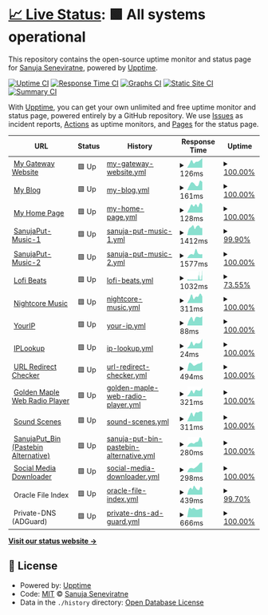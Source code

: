 # [📈 Live Status](https://status.sanuja.biz): <!--live status--> **🟩 All systems operational**

This repository contains the open-source uptime monitor and status page for [Sanuja Seneviratne](https://sanuja.biz/), powered by [Upptime](https://github.com/upptime/upptime).

[![Uptime CI](https://github.com/SanujaNS/SanujaPut-Status/workflows/Uptime%20CI/badge.svg)](https://github.com/SanujaNS/SanujaPut-Status/actions?query=workflow%3A%22Uptime+CI%22)
[![Response Time CI](https://github.com/SanujaNS/SanujaPut-Status/workflows/Response%20Time%20CI/badge.svg)](https://github.com/SanujaNS/SanujaPut-Status/actions?query=workflow%3A%22Response+Time+CI%22)
[![Graphs CI](https://github.com/SanujaNS/SanujaPut-Status/workflows/Graphs%20CI/badge.svg)](https://github.com/SanujaNS/SanujaPut-Status/actions?query=workflow%3A%22Graphs+CI%22)
[![Static Site CI](https://github.com/SanujaNS/SanujaPut-Status/workflows/Static%20Site%20CI/badge.svg)](https://github.com/SanujaNS/SanujaPut-Status/actions?query=workflow%3A%22Static+Site+CI%22)
[![Summary CI](https://github.com/SanujaNS/SanujaPut-Status/workflows/Summary%20CI/badge.svg)](https://github.com/SanujaNS/SanujaPut-Status/actions?query=workflow%3A%22Summary+CI%22)

With [Upptime](https://upptime.js.org), you can get your own unlimited and free uptime monitor and status page, powered entirely by a GitHub repository. We use [Issues](https://github.com/SanujaNS/SanujaPut-Status/issues) as incident reports, [Actions](https://github.com/SanujaNS/SanujaPut-Status/actions) as uptime monitors, and [Pages](https://status.sanuja.biz) for the status page.

<!--start: status pages-->
<!-- This summary is generated by Upptime (https://github.com/upptime/upptime) -->
<!-- Do not edit this manually, your changes will be overwritten -->
<!-- prettier-ignore -->
| URL | Status | History | Response Time | Uptime |
| --- | ------ | ------- | ------------- | ------ |
| <img alt="" src="https://icons.duckduckgo.com/ip3/sanuja.biz.ico" height="13"> [My Gateway Website](https://sanuja.biz/) | 🟩 Up | [my-gateway-website.yml](https://github.com/SanujaNS/SanujaPut-Status/commits/HEAD/history/my-gateway-website.yml) | <details><summary><img alt="Response time graph" src="./graphs/my-gateway-website/response-time-week.png" height="20"> 126ms</summary><br><a href="https://status.sanuja.biz/history/my-gateway-website"><img alt="Response time 106" src="https://img.shields.io/endpoint?url=https%3A%2F%2Fraw.githubusercontent.com%2FSanujaNS%2FSanujaPut-Status%2FHEAD%2Fapi%2Fmy-gateway-website%2Fresponse-time.json"></a><br><a href="https://status.sanuja.biz/history/my-gateway-website"><img alt="24-hour response time 187" src="https://img.shields.io/endpoint?url=https%3A%2F%2Fraw.githubusercontent.com%2FSanujaNS%2FSanujaPut-Status%2FHEAD%2Fapi%2Fmy-gateway-website%2Fresponse-time-day.json"></a><br><a href="https://status.sanuja.biz/history/my-gateway-website"><img alt="7-day response time 126" src="https://img.shields.io/endpoint?url=https%3A%2F%2Fraw.githubusercontent.com%2FSanujaNS%2FSanujaPut-Status%2FHEAD%2Fapi%2Fmy-gateway-website%2Fresponse-time-week.json"></a><br><a href="https://status.sanuja.biz/history/my-gateway-website"><img alt="30-day response time 119" src="https://img.shields.io/endpoint?url=https%3A%2F%2Fraw.githubusercontent.com%2FSanujaNS%2FSanujaPut-Status%2FHEAD%2Fapi%2Fmy-gateway-website%2Fresponse-time-month.json"></a><br><a href="https://status.sanuja.biz/history/my-gateway-website"><img alt="1-year response time 111" src="https://img.shields.io/endpoint?url=https%3A%2F%2Fraw.githubusercontent.com%2FSanujaNS%2FSanujaPut-Status%2FHEAD%2Fapi%2Fmy-gateway-website%2Fresponse-time-year.json"></a></details> | <details><summary><a href="https://status.sanuja.biz/history/my-gateway-website">100.00%</a></summary><a href="https://status.sanuja.biz/history/my-gateway-website"><img alt="All-time uptime 99.69%" src="https://img.shields.io/endpoint?url=https%3A%2F%2Fraw.githubusercontent.com%2FSanujaNS%2FSanujaPut-Status%2FHEAD%2Fapi%2Fmy-gateway-website%2Fuptime.json"></a><br><a href="https://status.sanuja.biz/history/my-gateway-website"><img alt="24-hour uptime 100.00%" src="https://img.shields.io/endpoint?url=https%3A%2F%2Fraw.githubusercontent.com%2FSanujaNS%2FSanujaPut-Status%2FHEAD%2Fapi%2Fmy-gateway-website%2Fuptime-day.json"></a><br><a href="https://status.sanuja.biz/history/my-gateway-website"><img alt="7-day uptime 100.00%" src="https://img.shields.io/endpoint?url=https%3A%2F%2Fraw.githubusercontent.com%2FSanujaNS%2FSanujaPut-Status%2FHEAD%2Fapi%2Fmy-gateway-website%2Fuptime-week.json"></a><br><a href="https://status.sanuja.biz/history/my-gateway-website"><img alt="30-day uptime 100.00%" src="https://img.shields.io/endpoint?url=https%3A%2F%2Fraw.githubusercontent.com%2FSanujaNS%2FSanujaPut-Status%2FHEAD%2Fapi%2Fmy-gateway-website%2Fuptime-month.json"></a><br><a href="https://status.sanuja.biz/history/my-gateway-website"><img alt="1-year uptime 99.66%" src="https://img.shields.io/endpoint?url=https%3A%2F%2Fraw.githubusercontent.com%2FSanujaNS%2FSanujaPut-Status%2FHEAD%2Fapi%2Fmy-gateway-website%2Fuptime-year.json"></a></details>
| <img alt="" src="https://icons.duckduckgo.com/ip3/sanujas.com.ico" height="13"> [My Blog](https://sanujas.com/) | 🟩 Up | [my-blog.yml](https://github.com/SanujaNS/SanujaPut-Status/commits/HEAD/history/my-blog.yml) | <details><summary><img alt="Response time graph" src="./graphs/my-blog/response-time-week.png" height="20"> 161ms</summary><br><a href="https://status.sanuja.biz/history/my-blog"><img alt="Response time 133" src="https://img.shields.io/endpoint?url=https%3A%2F%2Fraw.githubusercontent.com%2FSanujaNS%2FSanujaPut-Status%2FHEAD%2Fapi%2Fmy-blog%2Fresponse-time.json"></a><br><a href="https://status.sanuja.biz/history/my-blog"><img alt="24-hour response time 201" src="https://img.shields.io/endpoint?url=https%3A%2F%2Fraw.githubusercontent.com%2FSanujaNS%2FSanujaPut-Status%2FHEAD%2Fapi%2Fmy-blog%2Fresponse-time-day.json"></a><br><a href="https://status.sanuja.biz/history/my-blog"><img alt="7-day response time 161" src="https://img.shields.io/endpoint?url=https%3A%2F%2Fraw.githubusercontent.com%2FSanujaNS%2FSanujaPut-Status%2FHEAD%2Fapi%2Fmy-blog%2Fresponse-time-week.json"></a><br><a href="https://status.sanuja.biz/history/my-blog"><img alt="30-day response time 171" src="https://img.shields.io/endpoint?url=https%3A%2F%2Fraw.githubusercontent.com%2FSanujaNS%2FSanujaPut-Status%2FHEAD%2Fapi%2Fmy-blog%2Fresponse-time-month.json"></a><br><a href="https://status.sanuja.biz/history/my-blog"><img alt="1-year response time 139" src="https://img.shields.io/endpoint?url=https%3A%2F%2Fraw.githubusercontent.com%2FSanujaNS%2FSanujaPut-Status%2FHEAD%2Fapi%2Fmy-blog%2Fresponse-time-year.json"></a></details> | <details><summary><a href="https://status.sanuja.biz/history/my-blog">100.00%</a></summary><a href="https://status.sanuja.biz/history/my-blog"><img alt="All-time uptime 99.68%" src="https://img.shields.io/endpoint?url=https%3A%2F%2Fraw.githubusercontent.com%2FSanujaNS%2FSanujaPut-Status%2FHEAD%2Fapi%2Fmy-blog%2Fuptime.json"></a><br><a href="https://status.sanuja.biz/history/my-blog"><img alt="24-hour uptime 100.00%" src="https://img.shields.io/endpoint?url=https%3A%2F%2Fraw.githubusercontent.com%2FSanujaNS%2FSanujaPut-Status%2FHEAD%2Fapi%2Fmy-blog%2Fuptime-day.json"></a><br><a href="https://status.sanuja.biz/history/my-blog"><img alt="7-day uptime 100.00%" src="https://img.shields.io/endpoint?url=https%3A%2F%2Fraw.githubusercontent.com%2FSanujaNS%2FSanujaPut-Status%2FHEAD%2Fapi%2Fmy-blog%2Fuptime-week.json"></a><br><a href="https://status.sanuja.biz/history/my-blog"><img alt="30-day uptime 100.00%" src="https://img.shields.io/endpoint?url=https%3A%2F%2Fraw.githubusercontent.com%2FSanujaNS%2FSanujaPut-Status%2FHEAD%2Fapi%2Fmy-blog%2Fuptime-month.json"></a><br><a href="https://status.sanuja.biz/history/my-blog"><img alt="1-year uptime 99.62%" src="https://img.shields.io/endpoint?url=https%3A%2F%2Fraw.githubusercontent.com%2FSanujaNS%2FSanujaPut-Status%2FHEAD%2Fapi%2Fmy-blog%2Fuptime-year.json"></a></details>
| <img alt="" src="https://icons.duckduckgo.com/ip3/status.sanuja.biz.ico" height="13"> [My Home Page](https://status.sanuja.biz/) | 🟩 Up | [my-home-page.yml](https://github.com/SanujaNS/SanujaPut-Status/commits/HEAD/history/my-home-page.yml) | <details><summary><img alt="Response time graph" src="./graphs/my-home-page/response-time-week.png" height="20"> 128ms</summary><br><a href="https://status.sanuja.biz/history/my-home-page"><img alt="Response time 117" src="https://img.shields.io/endpoint?url=https%3A%2F%2Fraw.githubusercontent.com%2FSanujaNS%2FSanujaPut-Status%2FHEAD%2Fapi%2Fmy-home-page%2Fresponse-time.json"></a><br><a href="https://status.sanuja.biz/history/my-home-page"><img alt="24-hour response time 144" src="https://img.shields.io/endpoint?url=https%3A%2F%2Fraw.githubusercontent.com%2FSanujaNS%2FSanujaPut-Status%2FHEAD%2Fapi%2Fmy-home-page%2Fresponse-time-day.json"></a><br><a href="https://status.sanuja.biz/history/my-home-page"><img alt="7-day response time 128" src="https://img.shields.io/endpoint?url=https%3A%2F%2Fraw.githubusercontent.com%2FSanujaNS%2FSanujaPut-Status%2FHEAD%2Fapi%2Fmy-home-page%2Fresponse-time-week.json"></a><br><a href="https://status.sanuja.biz/history/my-home-page"><img alt="30-day response time 122" src="https://img.shields.io/endpoint?url=https%3A%2F%2Fraw.githubusercontent.com%2FSanujaNS%2FSanujaPut-Status%2FHEAD%2Fapi%2Fmy-home-page%2Fresponse-time-month.json"></a><br><a href="https://status.sanuja.biz/history/my-home-page"><img alt="1-year response time 117" src="https://img.shields.io/endpoint?url=https%3A%2F%2Fraw.githubusercontent.com%2FSanujaNS%2FSanujaPut-Status%2FHEAD%2Fapi%2Fmy-home-page%2Fresponse-time-year.json"></a></details> | <details><summary><a href="https://status.sanuja.biz/history/my-home-page">100.00%</a></summary><a href="https://status.sanuja.biz/history/my-home-page"><img alt="All-time uptime 99.96%" src="https://img.shields.io/endpoint?url=https%3A%2F%2Fraw.githubusercontent.com%2FSanujaNS%2FSanujaPut-Status%2FHEAD%2Fapi%2Fmy-home-page%2Fuptime.json"></a><br><a href="https://status.sanuja.biz/history/my-home-page"><img alt="24-hour uptime 100.00%" src="https://img.shields.io/endpoint?url=https%3A%2F%2Fraw.githubusercontent.com%2FSanujaNS%2FSanujaPut-Status%2FHEAD%2Fapi%2Fmy-home-page%2Fuptime-day.json"></a><br><a href="https://status.sanuja.biz/history/my-home-page"><img alt="7-day uptime 100.00%" src="https://img.shields.io/endpoint?url=https%3A%2F%2Fraw.githubusercontent.com%2FSanujaNS%2FSanujaPut-Status%2FHEAD%2Fapi%2Fmy-home-page%2Fuptime-week.json"></a><br><a href="https://status.sanuja.biz/history/my-home-page"><img alt="30-day uptime 100.00%" src="https://img.shields.io/endpoint?url=https%3A%2F%2Fraw.githubusercontent.com%2FSanujaNS%2FSanujaPut-Status%2FHEAD%2Fapi%2Fmy-home-page%2Fuptime-month.json"></a><br><a href="https://status.sanuja.biz/history/my-home-page"><img alt="1-year uptime 99.96%" src="https://img.shields.io/endpoint?url=https%3A%2F%2Fraw.githubusercontent.com%2FSanujaNS%2FSanujaPut-Status%2FHEAD%2Fapi%2Fmy-home-page%2Fuptime-year.json"></a></details>
| <img alt="" src="https://icons.duckduckgo.com/ip3/smusic.sanujas.eu.org.ico" height="13"> [SanujaPut-Music-1](https://smusic.sanujas.eu.org/) | 🟩 Up | [sanuja-put-music-1.yml](https://github.com/SanujaNS/SanujaPut-Status/commits/HEAD/history/sanuja-put-music-1.yml) | <details><summary><img alt="Response time graph" src="./graphs/sanuja-put-music-1/response-time-week.png" height="20"> 1412ms</summary><br><a href="https://status.sanuja.biz/history/sanuja-put-music-1"><img alt="Response time 1720" src="https://img.shields.io/endpoint?url=https%3A%2F%2Fraw.githubusercontent.com%2FSanujaNS%2FSanujaPut-Status%2FHEAD%2Fapi%2Fsanuja-put-music-1%2Fresponse-time.json"></a><br><a href="https://status.sanuja.biz/history/sanuja-put-music-1"><img alt="24-hour response time 1271" src="https://img.shields.io/endpoint?url=https%3A%2F%2Fraw.githubusercontent.com%2FSanujaNS%2FSanujaPut-Status%2FHEAD%2Fapi%2Fsanuja-put-music-1%2Fresponse-time-day.json"></a><br><a href="https://status.sanuja.biz/history/sanuja-put-music-1"><img alt="7-day response time 1412" src="https://img.shields.io/endpoint?url=https%3A%2F%2Fraw.githubusercontent.com%2FSanujaNS%2FSanujaPut-Status%2FHEAD%2Fapi%2Fsanuja-put-music-1%2Fresponse-time-week.json"></a><br><a href="https://status.sanuja.biz/history/sanuja-put-music-1"><img alt="30-day response time 1489" src="https://img.shields.io/endpoint?url=https%3A%2F%2Fraw.githubusercontent.com%2FSanujaNS%2FSanujaPut-Status%2FHEAD%2Fapi%2Fsanuja-put-music-1%2Fresponse-time-month.json"></a><br><a href="https://status.sanuja.biz/history/sanuja-put-music-1"><img alt="1-year response time 1740" src="https://img.shields.io/endpoint?url=https%3A%2F%2Fraw.githubusercontent.com%2FSanujaNS%2FSanujaPut-Status%2FHEAD%2Fapi%2Fsanuja-put-music-1%2Fresponse-time-year.json"></a></details> | <details><summary><a href="https://status.sanuja.biz/history/sanuja-put-music-1">99.90%</a></summary><a href="https://status.sanuja.biz/history/sanuja-put-music-1"><img alt="All-time uptime 78.36%" src="https://img.shields.io/endpoint?url=https%3A%2F%2Fraw.githubusercontent.com%2FSanujaNS%2FSanujaPut-Status%2FHEAD%2Fapi%2Fsanuja-put-music-1%2Fuptime.json"></a><br><a href="https://status.sanuja.biz/history/sanuja-put-music-1"><img alt="24-hour uptime 100.00%" src="https://img.shields.io/endpoint?url=https%3A%2F%2Fraw.githubusercontent.com%2FSanujaNS%2FSanujaPut-Status%2FHEAD%2Fapi%2Fsanuja-put-music-1%2Fuptime-day.json"></a><br><a href="https://status.sanuja.biz/history/sanuja-put-music-1"><img alt="7-day uptime 99.90%" src="https://img.shields.io/endpoint?url=https%3A%2F%2Fraw.githubusercontent.com%2FSanujaNS%2FSanujaPut-Status%2FHEAD%2Fapi%2Fsanuja-put-music-1%2Fuptime-week.json"></a><br><a href="https://status.sanuja.biz/history/sanuja-put-music-1"><img alt="30-day uptime 99.83%" src="https://img.shields.io/endpoint?url=https%3A%2F%2Fraw.githubusercontent.com%2FSanujaNS%2FSanujaPut-Status%2FHEAD%2Fapi%2Fsanuja-put-music-1%2Fuptime-month.json"></a><br><a href="https://status.sanuja.biz/history/sanuja-put-music-1"><img alt="1-year uptime 99.84%" src="https://img.shields.io/endpoint?url=https%3A%2F%2Fraw.githubusercontent.com%2FSanujaNS%2FSanujaPut-Status%2FHEAD%2Fapi%2Fsanuja-put-music-1%2Fuptime-year.json"></a></details>
| <img alt="" src="https://icons.duckduckgo.com/ip3/sanujas.serv00.net.ico" height="13"> [SanujaPut-Music-2](https://sanujas.serv00.net/) | 🟩 Up | [sanuja-put-music-2.yml](https://github.com/SanujaNS/SanujaPut-Status/commits/HEAD/history/sanuja-put-music-2.yml) | <details><summary><img alt="Response time graph" src="./graphs/sanuja-put-music-2/response-time-week.png" height="20"> 1577ms</summary><br><a href="https://status.sanuja.biz/history/sanuja-put-music-2"><img alt="Response time 1506" src="https://img.shields.io/endpoint?url=https%3A%2F%2Fraw.githubusercontent.com%2FSanujaNS%2FSanujaPut-Status%2FHEAD%2Fapi%2Fsanuja-put-music-2%2Fresponse-time.json"></a><br><a href="https://status.sanuja.biz/history/sanuja-put-music-2"><img alt="24-hour response time 1347" src="https://img.shields.io/endpoint?url=https%3A%2F%2Fraw.githubusercontent.com%2FSanujaNS%2FSanujaPut-Status%2FHEAD%2Fapi%2Fsanuja-put-music-2%2Fresponse-time-day.json"></a><br><a href="https://status.sanuja.biz/history/sanuja-put-music-2"><img alt="7-day response time 1577" src="https://img.shields.io/endpoint?url=https%3A%2F%2Fraw.githubusercontent.com%2FSanujaNS%2FSanujaPut-Status%2FHEAD%2Fapi%2Fsanuja-put-music-2%2Fresponse-time-week.json"></a><br><a href="https://status.sanuja.biz/history/sanuja-put-music-2"><img alt="30-day response time 1521" src="https://img.shields.io/endpoint?url=https%3A%2F%2Fraw.githubusercontent.com%2FSanujaNS%2FSanujaPut-Status%2FHEAD%2Fapi%2Fsanuja-put-music-2%2Fresponse-time-month.json"></a><br><a href="https://status.sanuja.biz/history/sanuja-put-music-2"><img alt="1-year response time 1488" src="https://img.shields.io/endpoint?url=https%3A%2F%2Fraw.githubusercontent.com%2FSanujaNS%2FSanujaPut-Status%2FHEAD%2Fapi%2Fsanuja-put-music-2%2Fresponse-time-year.json"></a></details> | <details><summary><a href="https://status.sanuja.biz/history/sanuja-put-music-2">100.00%</a></summary><a href="https://status.sanuja.biz/history/sanuja-put-music-2"><img alt="All-time uptime 99.86%" src="https://img.shields.io/endpoint?url=https%3A%2F%2Fraw.githubusercontent.com%2FSanujaNS%2FSanujaPut-Status%2FHEAD%2Fapi%2Fsanuja-put-music-2%2Fuptime.json"></a><br><a href="https://status.sanuja.biz/history/sanuja-put-music-2"><img alt="24-hour uptime 100.00%" src="https://img.shields.io/endpoint?url=https%3A%2F%2Fraw.githubusercontent.com%2FSanujaNS%2FSanujaPut-Status%2FHEAD%2Fapi%2Fsanuja-put-music-2%2Fuptime-day.json"></a><br><a href="https://status.sanuja.biz/history/sanuja-put-music-2"><img alt="7-day uptime 100.00%" src="https://img.shields.io/endpoint?url=https%3A%2F%2Fraw.githubusercontent.com%2FSanujaNS%2FSanujaPut-Status%2FHEAD%2Fapi%2Fsanuja-put-music-2%2Fuptime-week.json"></a><br><a href="https://status.sanuja.biz/history/sanuja-put-music-2"><img alt="30-day uptime 99.95%" src="https://img.shields.io/endpoint?url=https%3A%2F%2Fraw.githubusercontent.com%2FSanujaNS%2FSanujaPut-Status%2FHEAD%2Fapi%2Fsanuja-put-music-2%2Fuptime-month.json"></a><br><a href="https://status.sanuja.biz/history/sanuja-put-music-2"><img alt="1-year uptime 99.85%" src="https://img.shields.io/endpoint?url=https%3A%2F%2Fraw.githubusercontent.com%2FSanujaNS%2FSanujaPut-Status%2FHEAD%2Fapi%2Fsanuja-put-music-2%2Fuptime-year.json"></a></details>
| <img alt="" src="https://icons.duckduckgo.com/ip3/sanuja.rf.gd.ico" height="13"> [Lofi Beats](https://sanuja.rf.gd/) | 🟩 Up | [lofi-beats.yml](https://github.com/SanujaNS/SanujaPut-Status/commits/HEAD/history/lofi-beats.yml) | <details><summary><img alt="Response time graph" src="./graphs/lofi-beats/response-time-week.png" height="20"> 1032ms</summary><br><a href="https://status.sanuja.biz/history/lofi-beats"><img alt="Response time 762" src="https://img.shields.io/endpoint?url=https%3A%2F%2Fraw.githubusercontent.com%2FSanujaNS%2FSanujaPut-Status%2FHEAD%2Fapi%2Flofi-beats%2Fresponse-time.json"></a><br><a href="https://status.sanuja.biz/history/lofi-beats"><img alt="24-hour response time 2275" src="https://img.shields.io/endpoint?url=https%3A%2F%2Fraw.githubusercontent.com%2FSanujaNS%2FSanujaPut-Status%2FHEAD%2Fapi%2Flofi-beats%2Fresponse-time-day.json"></a><br><a href="https://status.sanuja.biz/history/lofi-beats"><img alt="7-day response time 1032" src="https://img.shields.io/endpoint?url=https%3A%2F%2Fraw.githubusercontent.com%2FSanujaNS%2FSanujaPut-Status%2FHEAD%2Fapi%2Flofi-beats%2Fresponse-time-week.json"></a><br><a href="https://status.sanuja.biz/history/lofi-beats"><img alt="30-day response time 880" src="https://img.shields.io/endpoint?url=https%3A%2F%2Fraw.githubusercontent.com%2FSanujaNS%2FSanujaPut-Status%2FHEAD%2Fapi%2Flofi-beats%2Fresponse-time-month.json"></a><br><a href="https://status.sanuja.biz/history/lofi-beats"><img alt="1-year response time 784" src="https://img.shields.io/endpoint?url=https%3A%2F%2Fraw.githubusercontent.com%2FSanujaNS%2FSanujaPut-Status%2FHEAD%2Fapi%2Flofi-beats%2Fresponse-time-year.json"></a></details> | <details><summary><a href="https://status.sanuja.biz/history/lofi-beats">73.55%</a></summary><a href="https://status.sanuja.biz/history/lofi-beats"><img alt="All-time uptime 99.77%" src="https://img.shields.io/endpoint?url=https%3A%2F%2Fraw.githubusercontent.com%2FSanujaNS%2FSanujaPut-Status%2FHEAD%2Fapi%2Flofi-beats%2Fuptime.json"></a><br><a href="https://status.sanuja.biz/history/lofi-beats"><img alt="24-hour uptime 73.84%" src="https://img.shields.io/endpoint?url=https%3A%2F%2Fraw.githubusercontent.com%2FSanujaNS%2FSanujaPut-Status%2FHEAD%2Fapi%2Flofi-beats%2Fuptime-day.json"></a><br><a href="https://status.sanuja.biz/history/lofi-beats"><img alt="7-day uptime 73.55%" src="https://img.shields.io/endpoint?url=https%3A%2F%2Fraw.githubusercontent.com%2FSanujaNS%2FSanujaPut-Status%2FHEAD%2Fapi%2Flofi-beats%2Fuptime-week.json"></a><br><a href="https://status.sanuja.biz/history/lofi-beats"><img alt="30-day uptime 93.91%" src="https://img.shields.io/endpoint?url=https%3A%2F%2Fraw.githubusercontent.com%2FSanujaNS%2FSanujaPut-Status%2FHEAD%2Fapi%2Flofi-beats%2Fuptime-month.json"></a><br><a href="https://status.sanuja.biz/history/lofi-beats"><img alt="1-year uptime 99.49%" src="https://img.shields.io/endpoint?url=https%3A%2F%2Fraw.githubusercontent.com%2FSanujaNS%2FSanujaPut-Status%2FHEAD%2Fapi%2Flofi-beats%2Fuptime-year.json"></a></details>
| <img alt="" src="https://icons.duckduckgo.com/ip3/ncore.sanujas.eu.org.ico" height="13"> [Nightcore Music](https://ncore.sanujas.eu.org/) | 🟩 Up | [nightcore-music.yml](https://github.com/SanujaNS/SanujaPut-Status/commits/HEAD/history/nightcore-music.yml) | <details><summary><img alt="Response time graph" src="./graphs/nightcore-music/response-time-week.png" height="20"> 311ms</summary><br><a href="https://status.sanuja.biz/history/nightcore-music"><img alt="Response time 751" src="https://img.shields.io/endpoint?url=https%3A%2F%2Fraw.githubusercontent.com%2FSanujaNS%2FSanujaPut-Status%2FHEAD%2Fapi%2Fnightcore-music%2Fresponse-time.json"></a><br><a href="https://status.sanuja.biz/history/nightcore-music"><img alt="24-hour response time 318" src="https://img.shields.io/endpoint?url=https%3A%2F%2Fraw.githubusercontent.com%2FSanujaNS%2FSanujaPut-Status%2FHEAD%2Fapi%2Fnightcore-music%2Fresponse-time-day.json"></a><br><a href="https://status.sanuja.biz/history/nightcore-music"><img alt="7-day response time 311" src="https://img.shields.io/endpoint?url=https%3A%2F%2Fraw.githubusercontent.com%2FSanujaNS%2FSanujaPut-Status%2FHEAD%2Fapi%2Fnightcore-music%2Fresponse-time-week.json"></a><br><a href="https://status.sanuja.biz/history/nightcore-music"><img alt="30-day response time 300" src="https://img.shields.io/endpoint?url=https%3A%2F%2Fraw.githubusercontent.com%2FSanujaNS%2FSanujaPut-Status%2FHEAD%2Fapi%2Fnightcore-music%2Fresponse-time-month.json"></a><br><a href="https://status.sanuja.biz/history/nightcore-music"><img alt="1-year response time 769" src="https://img.shields.io/endpoint?url=https%3A%2F%2Fraw.githubusercontent.com%2FSanujaNS%2FSanujaPut-Status%2FHEAD%2Fapi%2Fnightcore-music%2Fresponse-time-year.json"></a></details> | <details><summary><a href="https://status.sanuja.biz/history/nightcore-music">100.00%</a></summary><a href="https://status.sanuja.biz/history/nightcore-music"><img alt="All-time uptime 98.61%" src="https://img.shields.io/endpoint?url=https%3A%2F%2Fraw.githubusercontent.com%2FSanujaNS%2FSanujaPut-Status%2FHEAD%2Fapi%2Fnightcore-music%2Fuptime.json"></a><br><a href="https://status.sanuja.biz/history/nightcore-music"><img alt="24-hour uptime 100.00%" src="https://img.shields.io/endpoint?url=https%3A%2F%2Fraw.githubusercontent.com%2FSanujaNS%2FSanujaPut-Status%2FHEAD%2Fapi%2Fnightcore-music%2Fuptime-day.json"></a><br><a href="https://status.sanuja.biz/history/nightcore-music"><img alt="7-day uptime 100.00%" src="https://img.shields.io/endpoint?url=https%3A%2F%2Fraw.githubusercontent.com%2FSanujaNS%2FSanujaPut-Status%2FHEAD%2Fapi%2Fnightcore-music%2Fuptime-week.json"></a><br><a href="https://status.sanuja.biz/history/nightcore-music"><img alt="30-day uptime 100.00%" src="https://img.shields.io/endpoint?url=https%3A%2F%2Fraw.githubusercontent.com%2FSanujaNS%2FSanujaPut-Status%2FHEAD%2Fapi%2Fnightcore-music%2Fuptime-month.json"></a><br><a href="https://status.sanuja.biz/history/nightcore-music"><img alt="1-year uptime 98.54%" src="https://img.shields.io/endpoint?url=https%3A%2F%2Fraw.githubusercontent.com%2FSanujaNS%2FSanujaPut-Status%2FHEAD%2Fapi%2Fnightcore-music%2Fuptime-year.json"></a></details>
| <img alt="" src="https://icons.duckduckgo.com/ip3/sanuja.biz.ico" height="13"> [YourIP](https://sanuja.biz/tools/yourip/) | 🟩 Up | [your-ip.yml](https://github.com/SanujaNS/SanujaPut-Status/commits/HEAD/history/your-ip.yml) | <details><summary><img alt="Response time graph" src="./graphs/your-ip/response-time-week.png" height="20"> 88ms</summary><br><a href="https://status.sanuja.biz/history/your-ip"><img alt="Response time 63" src="https://img.shields.io/endpoint?url=https%3A%2F%2Fraw.githubusercontent.com%2FSanujaNS%2FSanujaPut-Status%2FHEAD%2Fapi%2Fyour-ip%2Fresponse-time.json"></a><br><a href="https://status.sanuja.biz/history/your-ip"><img alt="24-hour response time 108" src="https://img.shields.io/endpoint?url=https%3A%2F%2Fraw.githubusercontent.com%2FSanujaNS%2FSanujaPut-Status%2FHEAD%2Fapi%2Fyour-ip%2Fresponse-time-day.json"></a><br><a href="https://status.sanuja.biz/history/your-ip"><img alt="7-day response time 88" src="https://img.shields.io/endpoint?url=https%3A%2F%2Fraw.githubusercontent.com%2FSanujaNS%2FSanujaPut-Status%2FHEAD%2Fapi%2Fyour-ip%2Fresponse-time-week.json"></a><br><a href="https://status.sanuja.biz/history/your-ip"><img alt="30-day response time 84" src="https://img.shields.io/endpoint?url=https%3A%2F%2Fraw.githubusercontent.com%2FSanujaNS%2FSanujaPut-Status%2FHEAD%2Fapi%2Fyour-ip%2Fresponse-time-month.json"></a><br><a href="https://status.sanuja.biz/history/your-ip"><img alt="1-year response time 74" src="https://img.shields.io/endpoint?url=https%3A%2F%2Fraw.githubusercontent.com%2FSanujaNS%2FSanujaPut-Status%2FHEAD%2Fapi%2Fyour-ip%2Fresponse-time-year.json"></a></details> | <details><summary><a href="https://status.sanuja.biz/history/your-ip">100.00%</a></summary><a href="https://status.sanuja.biz/history/your-ip"><img alt="All-time uptime 99.66%" src="https://img.shields.io/endpoint?url=https%3A%2F%2Fraw.githubusercontent.com%2FSanujaNS%2FSanujaPut-Status%2FHEAD%2Fapi%2Fyour-ip%2Fuptime.json"></a><br><a href="https://status.sanuja.biz/history/your-ip"><img alt="24-hour uptime 100.00%" src="https://img.shields.io/endpoint?url=https%3A%2F%2Fraw.githubusercontent.com%2FSanujaNS%2FSanujaPut-Status%2FHEAD%2Fapi%2Fyour-ip%2Fuptime-day.json"></a><br><a href="https://status.sanuja.biz/history/your-ip"><img alt="7-day uptime 100.00%" src="https://img.shields.io/endpoint?url=https%3A%2F%2Fraw.githubusercontent.com%2FSanujaNS%2FSanujaPut-Status%2FHEAD%2Fapi%2Fyour-ip%2Fuptime-week.json"></a><br><a href="https://status.sanuja.biz/history/your-ip"><img alt="30-day uptime 100.00%" src="https://img.shields.io/endpoint?url=https%3A%2F%2Fraw.githubusercontent.com%2FSanujaNS%2FSanujaPut-Status%2FHEAD%2Fapi%2Fyour-ip%2Fuptime-month.json"></a><br><a href="https://status.sanuja.biz/history/your-ip"><img alt="1-year uptime 99.60%" src="https://img.shields.io/endpoint?url=https%3A%2F%2Fraw.githubusercontent.com%2FSanujaNS%2FSanujaPut-Status%2FHEAD%2Fapi%2Fyour-ip%2Fuptime-year.json"></a></details>
| <img alt="" src="https://icons.duckduckgo.com/ip3/sanuja.biz.ico" height="13"> [IPLookup](https://sanuja.biz/tools/iplookup/) | 🟩 Up | [ip-lookup.yml](https://github.com/SanujaNS/SanujaPut-Status/commits/HEAD/history/ip-lookup.yml) | <details><summary><img alt="Response time graph" src="./graphs/ip-lookup/response-time-week.png" height="20"> 24ms</summary><br><a href="https://status.sanuja.biz/history/ip-lookup"><img alt="Response time 25" src="https://img.shields.io/endpoint?url=https%3A%2F%2Fraw.githubusercontent.com%2FSanujaNS%2FSanujaPut-Status%2FHEAD%2Fapi%2Fip-lookup%2Fresponse-time.json"></a><br><a href="https://status.sanuja.biz/history/ip-lookup"><img alt="24-hour response time 43" src="https://img.shields.io/endpoint?url=https%3A%2F%2Fraw.githubusercontent.com%2FSanujaNS%2FSanujaPut-Status%2FHEAD%2Fapi%2Fip-lookup%2Fresponse-time-day.json"></a><br><a href="https://status.sanuja.biz/history/ip-lookup"><img alt="7-day response time 24" src="https://img.shields.io/endpoint?url=https%3A%2F%2Fraw.githubusercontent.com%2FSanujaNS%2FSanujaPut-Status%2FHEAD%2Fapi%2Fip-lookup%2Fresponse-time-week.json"></a><br><a href="https://status.sanuja.biz/history/ip-lookup"><img alt="30-day response time 21" src="https://img.shields.io/endpoint?url=https%3A%2F%2Fraw.githubusercontent.com%2FSanujaNS%2FSanujaPut-Status%2FHEAD%2Fapi%2Fip-lookup%2Fresponse-time-month.json"></a><br><a href="https://status.sanuja.biz/history/ip-lookup"><img alt="1-year response time 28" src="https://img.shields.io/endpoint?url=https%3A%2F%2Fraw.githubusercontent.com%2FSanujaNS%2FSanujaPut-Status%2FHEAD%2Fapi%2Fip-lookup%2Fresponse-time-year.json"></a></details> | <details><summary><a href="https://status.sanuja.biz/history/ip-lookup">100.00%</a></summary><a href="https://status.sanuja.biz/history/ip-lookup"><img alt="All-time uptime 99.66%" src="https://img.shields.io/endpoint?url=https%3A%2F%2Fraw.githubusercontent.com%2FSanujaNS%2FSanujaPut-Status%2FHEAD%2Fapi%2Fip-lookup%2Fuptime.json"></a><br><a href="https://status.sanuja.biz/history/ip-lookup"><img alt="24-hour uptime 100.00%" src="https://img.shields.io/endpoint?url=https%3A%2F%2Fraw.githubusercontent.com%2FSanujaNS%2FSanujaPut-Status%2FHEAD%2Fapi%2Fip-lookup%2Fuptime-day.json"></a><br><a href="https://status.sanuja.biz/history/ip-lookup"><img alt="7-day uptime 100.00%" src="https://img.shields.io/endpoint?url=https%3A%2F%2Fraw.githubusercontent.com%2FSanujaNS%2FSanujaPut-Status%2FHEAD%2Fapi%2Fip-lookup%2Fuptime-week.json"></a><br><a href="https://status.sanuja.biz/history/ip-lookup"><img alt="30-day uptime 100.00%" src="https://img.shields.io/endpoint?url=https%3A%2F%2Fraw.githubusercontent.com%2FSanujaNS%2FSanujaPut-Status%2FHEAD%2Fapi%2Fip-lookup%2Fuptime-month.json"></a><br><a href="https://status.sanuja.biz/history/ip-lookup"><img alt="1-year uptime 99.59%" src="https://img.shields.io/endpoint?url=https%3A%2F%2Fraw.githubusercontent.com%2FSanujaNS%2FSanujaPut-Status%2FHEAD%2Fapi%2Fip-lookup%2Fuptime-year.json"></a></details>
| <img alt="" src="https://icons.duckduckgo.com/ip3/rdc.sanuja.eu.org.ico" height="13"> [URL Redirect Checker](https://rdc.sanuja.eu.org/) | 🟩 Up | [url-redirect-checker.yml](https://github.com/SanujaNS/SanujaPut-Status/commits/HEAD/history/url-redirect-checker.yml) | <details><summary><img alt="Response time graph" src="./graphs/url-redirect-checker/response-time-week.png" height="20"> 494ms</summary><br><a href="https://status.sanuja.biz/history/url-redirect-checker"><img alt="Response time 555" src="https://img.shields.io/endpoint?url=https%3A%2F%2Fraw.githubusercontent.com%2FSanujaNS%2FSanujaPut-Status%2FHEAD%2Fapi%2Furl-redirect-checker%2Fresponse-time.json"></a><br><a href="https://status.sanuja.biz/history/url-redirect-checker"><img alt="24-hour response time 614" src="https://img.shields.io/endpoint?url=https%3A%2F%2Fraw.githubusercontent.com%2FSanujaNS%2FSanujaPut-Status%2FHEAD%2Fapi%2Furl-redirect-checker%2Fresponse-time-day.json"></a><br><a href="https://status.sanuja.biz/history/url-redirect-checker"><img alt="7-day response time 494" src="https://img.shields.io/endpoint?url=https%3A%2F%2Fraw.githubusercontent.com%2FSanujaNS%2FSanujaPut-Status%2FHEAD%2Fapi%2Furl-redirect-checker%2Fresponse-time-week.json"></a><br><a href="https://status.sanuja.biz/history/url-redirect-checker"><img alt="30-day response time 593" src="https://img.shields.io/endpoint?url=https%3A%2F%2Fraw.githubusercontent.com%2FSanujaNS%2FSanujaPut-Status%2FHEAD%2Fapi%2Furl-redirect-checker%2Fresponse-time-month.json"></a><br><a href="https://status.sanuja.biz/history/url-redirect-checker"><img alt="1-year response time 555" src="https://img.shields.io/endpoint?url=https%3A%2F%2Fraw.githubusercontent.com%2FSanujaNS%2FSanujaPut-Status%2FHEAD%2Fapi%2Furl-redirect-checker%2Fresponse-time-year.json"></a></details> | <details><summary><a href="https://status.sanuja.biz/history/url-redirect-checker">100.00%</a></summary><a href="https://status.sanuja.biz/history/url-redirect-checker"><img alt="All-time uptime 99.90%" src="https://img.shields.io/endpoint?url=https%3A%2F%2Fraw.githubusercontent.com%2FSanujaNS%2FSanujaPut-Status%2FHEAD%2Fapi%2Furl-redirect-checker%2Fuptime.json"></a><br><a href="https://status.sanuja.biz/history/url-redirect-checker"><img alt="24-hour uptime 100.00%" src="https://img.shields.io/endpoint?url=https%3A%2F%2Fraw.githubusercontent.com%2FSanujaNS%2FSanujaPut-Status%2FHEAD%2Fapi%2Furl-redirect-checker%2Fuptime-day.json"></a><br><a href="https://status.sanuja.biz/history/url-redirect-checker"><img alt="7-day uptime 100.00%" src="https://img.shields.io/endpoint?url=https%3A%2F%2Fraw.githubusercontent.com%2FSanujaNS%2FSanujaPut-Status%2FHEAD%2Fapi%2Furl-redirect-checker%2Fuptime-week.json"></a><br><a href="https://status.sanuja.biz/history/url-redirect-checker"><img alt="30-day uptime 100.00%" src="https://img.shields.io/endpoint?url=https%3A%2F%2Fraw.githubusercontent.com%2FSanujaNS%2FSanujaPut-Status%2FHEAD%2Fapi%2Furl-redirect-checker%2Fuptime-month.json"></a><br><a href="https://status.sanuja.biz/history/url-redirect-checker"><img alt="1-year uptime 99.90%" src="https://img.shields.io/endpoint?url=https%3A%2F%2Fraw.githubusercontent.com%2FSanujaNS%2FSanujaPut-Status%2FHEAD%2Fapi%2Furl-redirect-checker%2Fuptime-year.json"></a></details>
| <img alt="" src="https://icons.duckduckgo.com/ip3/gm.sanuja.eu.org.ico" height="13"> [Golden Maple Web Radio Player](https://gm.sanuja.eu.org/) | 🟩 Up | [golden-maple-web-radio-player.yml](https://github.com/SanujaNS/SanujaPut-Status/commits/HEAD/history/golden-maple-web-radio-player.yml) | <details><summary><img alt="Response time graph" src="./graphs/golden-maple-web-radio-player/response-time-week.png" height="20"> 321ms</summary><br><a href="https://status.sanuja.biz/history/golden-maple-web-radio-player"><img alt="Response time 681" src="https://img.shields.io/endpoint?url=https%3A%2F%2Fraw.githubusercontent.com%2FSanujaNS%2FSanujaPut-Status%2FHEAD%2Fapi%2Fgolden-maple-web-radio-player%2Fresponse-time.json"></a><br><a href="https://status.sanuja.biz/history/golden-maple-web-radio-player"><img alt="24-hour response time 503" src="https://img.shields.io/endpoint?url=https%3A%2F%2Fraw.githubusercontent.com%2FSanujaNS%2FSanujaPut-Status%2FHEAD%2Fapi%2Fgolden-maple-web-radio-player%2Fresponse-time-day.json"></a><br><a href="https://status.sanuja.biz/history/golden-maple-web-radio-player"><img alt="7-day response time 321" src="https://img.shields.io/endpoint?url=https%3A%2F%2Fraw.githubusercontent.com%2FSanujaNS%2FSanujaPut-Status%2FHEAD%2Fapi%2Fgolden-maple-web-radio-player%2Fresponse-time-week.json"></a><br><a href="https://status.sanuja.biz/history/golden-maple-web-radio-player"><img alt="30-day response time 521" src="https://img.shields.io/endpoint?url=https%3A%2F%2Fraw.githubusercontent.com%2FSanujaNS%2FSanujaPut-Status%2FHEAD%2Fapi%2Fgolden-maple-web-radio-player%2Fresponse-time-month.json"></a><br><a href="https://status.sanuja.biz/history/golden-maple-web-radio-player"><img alt="1-year response time 689" src="https://img.shields.io/endpoint?url=https%3A%2F%2Fraw.githubusercontent.com%2FSanujaNS%2FSanujaPut-Status%2FHEAD%2Fapi%2Fgolden-maple-web-radio-player%2Fresponse-time-year.json"></a></details> | <details><summary><a href="https://status.sanuja.biz/history/golden-maple-web-radio-player">100.00%</a></summary><a href="https://status.sanuja.biz/history/golden-maple-web-radio-player"><img alt="All-time uptime 97.30%" src="https://img.shields.io/endpoint?url=https%3A%2F%2Fraw.githubusercontent.com%2FSanujaNS%2FSanujaPut-Status%2FHEAD%2Fapi%2Fgolden-maple-web-radio-player%2Fuptime.json"></a><br><a href="https://status.sanuja.biz/history/golden-maple-web-radio-player"><img alt="24-hour uptime 100.00%" src="https://img.shields.io/endpoint?url=https%3A%2F%2Fraw.githubusercontent.com%2FSanujaNS%2FSanujaPut-Status%2FHEAD%2Fapi%2Fgolden-maple-web-radio-player%2Fuptime-day.json"></a><br><a href="https://status.sanuja.biz/history/golden-maple-web-radio-player"><img alt="7-day uptime 100.00%" src="https://img.shields.io/endpoint?url=https%3A%2F%2Fraw.githubusercontent.com%2FSanujaNS%2FSanujaPut-Status%2FHEAD%2Fapi%2Fgolden-maple-web-radio-player%2Fuptime-week.json"></a><br><a href="https://status.sanuja.biz/history/golden-maple-web-radio-player"><img alt="30-day uptime 100.00%" src="https://img.shields.io/endpoint?url=https%3A%2F%2Fraw.githubusercontent.com%2FSanujaNS%2FSanujaPut-Status%2FHEAD%2Fapi%2Fgolden-maple-web-radio-player%2Fuptime-month.json"></a><br><a href="https://status.sanuja.biz/history/golden-maple-web-radio-player"><img alt="1-year uptime 97.17%" src="https://img.shields.io/endpoint?url=https%3A%2F%2Fraw.githubusercontent.com%2FSanujaNS%2FSanujaPut-Status%2FHEAD%2Fapi%2Fgolden-maple-web-radio-player%2Fuptime-year.json"></a></details>
| <img alt="" src="https://icons.duckduckgo.com/ip3/ss.sanuja.eu.org.ico" height="13"> [Sound Scenes](https://ss.sanuja.eu.org/) | 🟩 Up | [sound-scenes.yml](https://github.com/SanujaNS/SanujaPut-Status/commits/HEAD/history/sound-scenes.yml) | <details><summary><img alt="Response time graph" src="./graphs/sound-scenes/response-time-week.png" height="20"> 311ms</summary><br><a href="https://status.sanuja.biz/history/sound-scenes"><img alt="Response time 590" src="https://img.shields.io/endpoint?url=https%3A%2F%2Fraw.githubusercontent.com%2FSanujaNS%2FSanujaPut-Status%2FHEAD%2Fapi%2Fsound-scenes%2Fresponse-time.json"></a><br><a href="https://status.sanuja.biz/history/sound-scenes"><img alt="24-hour response time 375" src="https://img.shields.io/endpoint?url=https%3A%2F%2Fraw.githubusercontent.com%2FSanujaNS%2FSanujaPut-Status%2FHEAD%2Fapi%2Fsound-scenes%2Fresponse-time-day.json"></a><br><a href="https://status.sanuja.biz/history/sound-scenes"><img alt="7-day response time 311" src="https://img.shields.io/endpoint?url=https%3A%2F%2Fraw.githubusercontent.com%2FSanujaNS%2FSanujaPut-Status%2FHEAD%2Fapi%2Fsound-scenes%2Fresponse-time-week.json"></a><br><a href="https://status.sanuja.biz/history/sound-scenes"><img alt="30-day response time 347" src="https://img.shields.io/endpoint?url=https%3A%2F%2Fraw.githubusercontent.com%2FSanujaNS%2FSanujaPut-Status%2FHEAD%2Fapi%2Fsound-scenes%2Fresponse-time-month.json"></a><br><a href="https://status.sanuja.biz/history/sound-scenes"><img alt="1-year response time 595" src="https://img.shields.io/endpoint?url=https%3A%2F%2Fraw.githubusercontent.com%2FSanujaNS%2FSanujaPut-Status%2FHEAD%2Fapi%2Fsound-scenes%2Fresponse-time-year.json"></a></details> | <details><summary><a href="https://status.sanuja.biz/history/sound-scenes">100.00%</a></summary><a href="https://status.sanuja.biz/history/sound-scenes"><img alt="All-time uptime 97.31%" src="https://img.shields.io/endpoint?url=https%3A%2F%2Fraw.githubusercontent.com%2FSanujaNS%2FSanujaPut-Status%2FHEAD%2Fapi%2Fsound-scenes%2Fuptime.json"></a><br><a href="https://status.sanuja.biz/history/sound-scenes"><img alt="24-hour uptime 100.00%" src="https://img.shields.io/endpoint?url=https%3A%2F%2Fraw.githubusercontent.com%2FSanujaNS%2FSanujaPut-Status%2FHEAD%2Fapi%2Fsound-scenes%2Fuptime-day.json"></a><br><a href="https://status.sanuja.biz/history/sound-scenes"><img alt="7-day uptime 100.00%" src="https://img.shields.io/endpoint?url=https%3A%2F%2Fraw.githubusercontent.com%2FSanujaNS%2FSanujaPut-Status%2FHEAD%2Fapi%2Fsound-scenes%2Fuptime-week.json"></a><br><a href="https://status.sanuja.biz/history/sound-scenes"><img alt="30-day uptime 100.00%" src="https://img.shields.io/endpoint?url=https%3A%2F%2Fraw.githubusercontent.com%2FSanujaNS%2FSanujaPut-Status%2FHEAD%2Fapi%2Fsound-scenes%2Fuptime-month.json"></a><br><a href="https://status.sanuja.biz/history/sound-scenes"><img alt="1-year uptime 97.18%" src="https://img.shields.io/endpoint?url=https%3A%2F%2Fraw.githubusercontent.com%2FSanujaNS%2FSanujaPut-Status%2FHEAD%2Fapi%2Fsound-scenes%2Fuptime-year.json"></a></details>
| <img alt="" src="https://icons.duckduckgo.com/ip3/bin.sanuja.eu.org.ico" height="13"> [SanujaPut_Bin (Pastebin Alternative)](https://bin.sanuja.eu.org/) | 🟩 Up | [sanuja-put-bin-pastebin-alternative.yml](https://github.com/SanujaNS/SanujaPut-Status/commits/HEAD/history/sanuja-put-bin-pastebin-alternative.yml) | <details><summary><img alt="Response time graph" src="./graphs/sanuja-put-bin-pastebin-alternative/response-time-week.png" height="20"> 280ms</summary><br><a href="https://status.sanuja.biz/history/sanuja-put-bin-pastebin-alternative"><img alt="Response time 668" src="https://img.shields.io/endpoint?url=https%3A%2F%2Fraw.githubusercontent.com%2FSanujaNS%2FSanujaPut-Status%2FHEAD%2Fapi%2Fsanuja-put-bin-pastebin-alternative%2Fresponse-time.json"></a><br><a href="https://status.sanuja.biz/history/sanuja-put-bin-pastebin-alternative"><img alt="24-hour response time 246" src="https://img.shields.io/endpoint?url=https%3A%2F%2Fraw.githubusercontent.com%2FSanujaNS%2FSanujaPut-Status%2FHEAD%2Fapi%2Fsanuja-put-bin-pastebin-alternative%2Fresponse-time-day.json"></a><br><a href="https://status.sanuja.biz/history/sanuja-put-bin-pastebin-alternative"><img alt="7-day response time 280" src="https://img.shields.io/endpoint?url=https%3A%2F%2Fraw.githubusercontent.com%2FSanujaNS%2FSanujaPut-Status%2FHEAD%2Fapi%2Fsanuja-put-bin-pastebin-alternative%2Fresponse-time-week.json"></a><br><a href="https://status.sanuja.biz/history/sanuja-put-bin-pastebin-alternative"><img alt="30-day response time 448" src="https://img.shields.io/endpoint?url=https%3A%2F%2Fraw.githubusercontent.com%2FSanujaNS%2FSanujaPut-Status%2FHEAD%2Fapi%2Fsanuja-put-bin-pastebin-alternative%2Fresponse-time-month.json"></a><br><a href="https://status.sanuja.biz/history/sanuja-put-bin-pastebin-alternative"><img alt="1-year response time 679" src="https://img.shields.io/endpoint?url=https%3A%2F%2Fraw.githubusercontent.com%2FSanujaNS%2FSanujaPut-Status%2FHEAD%2Fapi%2Fsanuja-put-bin-pastebin-alternative%2Fresponse-time-year.json"></a></details> | <details><summary><a href="https://status.sanuja.biz/history/sanuja-put-bin-pastebin-alternative">100.00%</a></summary><a href="https://status.sanuja.biz/history/sanuja-put-bin-pastebin-alternative"><img alt="All-time uptime 97.31%" src="https://img.shields.io/endpoint?url=https%3A%2F%2Fraw.githubusercontent.com%2FSanujaNS%2FSanujaPut-Status%2FHEAD%2Fapi%2Fsanuja-put-bin-pastebin-alternative%2Fuptime.json"></a><br><a href="https://status.sanuja.biz/history/sanuja-put-bin-pastebin-alternative"><img alt="24-hour uptime 100.00%" src="https://img.shields.io/endpoint?url=https%3A%2F%2Fraw.githubusercontent.com%2FSanujaNS%2FSanujaPut-Status%2FHEAD%2Fapi%2Fsanuja-put-bin-pastebin-alternative%2Fuptime-day.json"></a><br><a href="https://status.sanuja.biz/history/sanuja-put-bin-pastebin-alternative"><img alt="7-day uptime 100.00%" src="https://img.shields.io/endpoint?url=https%3A%2F%2Fraw.githubusercontent.com%2FSanujaNS%2FSanujaPut-Status%2FHEAD%2Fapi%2Fsanuja-put-bin-pastebin-alternative%2Fuptime-week.json"></a><br><a href="https://status.sanuja.biz/history/sanuja-put-bin-pastebin-alternative"><img alt="30-day uptime 100.00%" src="https://img.shields.io/endpoint?url=https%3A%2F%2Fraw.githubusercontent.com%2FSanujaNS%2FSanujaPut-Status%2FHEAD%2Fapi%2Fsanuja-put-bin-pastebin-alternative%2Fuptime-month.json"></a><br><a href="https://status.sanuja.biz/history/sanuja-put-bin-pastebin-alternative"><img alt="1-year uptime 97.19%" src="https://img.shields.io/endpoint?url=https%3A%2F%2Fraw.githubusercontent.com%2FSanujaNS%2FSanujaPut-Status%2FHEAD%2Fapi%2Fsanuja-put-bin-pastebin-alternative%2Fuptime-year.json"></a></details>
| <img alt="" src="https://icons.duckduckgo.com/ip3/dl.sanuja.eu.org.ico" height="13"> [Social Media Downloader](https://dl.sanuja.eu.org/) | 🟩 Up | [social-media-downloader.yml](https://github.com/SanujaNS/SanujaPut-Status/commits/HEAD/history/social-media-downloader.yml) | <details><summary><img alt="Response time graph" src="./graphs/social-media-downloader/response-time-week.png" height="20"> 298ms</summary><br><a href="https://status.sanuja.biz/history/social-media-downloader"><img alt="Response time 562" src="https://img.shields.io/endpoint?url=https%3A%2F%2Fraw.githubusercontent.com%2FSanujaNS%2FSanujaPut-Status%2FHEAD%2Fapi%2Fsocial-media-downloader%2Fresponse-time.json"></a><br><a href="https://status.sanuja.biz/history/social-media-downloader"><img alt="24-hour response time 472" src="https://img.shields.io/endpoint?url=https%3A%2F%2Fraw.githubusercontent.com%2FSanujaNS%2FSanujaPut-Status%2FHEAD%2Fapi%2Fsocial-media-downloader%2Fresponse-time-day.json"></a><br><a href="https://status.sanuja.biz/history/social-media-downloader"><img alt="7-day response time 298" src="https://img.shields.io/endpoint?url=https%3A%2F%2Fraw.githubusercontent.com%2FSanujaNS%2FSanujaPut-Status%2FHEAD%2Fapi%2Fsocial-media-downloader%2Fresponse-time-week.json"></a><br><a href="https://status.sanuja.biz/history/social-media-downloader"><img alt="30-day response time 308" src="https://img.shields.io/endpoint?url=https%3A%2F%2Fraw.githubusercontent.com%2FSanujaNS%2FSanujaPut-Status%2FHEAD%2Fapi%2Fsocial-media-downloader%2Fresponse-time-month.json"></a><br><a href="https://status.sanuja.biz/history/social-media-downloader"><img alt="1-year response time 562" src="https://img.shields.io/endpoint?url=https%3A%2F%2Fraw.githubusercontent.com%2FSanujaNS%2FSanujaPut-Status%2FHEAD%2Fapi%2Fsocial-media-downloader%2Fresponse-time-year.json"></a></details> | <details><summary><a href="https://status.sanuja.biz/history/social-media-downloader">100.00%</a></summary><a href="https://status.sanuja.biz/history/social-media-downloader"><img alt="All-time uptime 98.72%" src="https://img.shields.io/endpoint?url=https%3A%2F%2Fraw.githubusercontent.com%2FSanujaNS%2FSanujaPut-Status%2FHEAD%2Fapi%2Fsocial-media-downloader%2Fuptime.json"></a><br><a href="https://status.sanuja.biz/history/social-media-downloader"><img alt="24-hour uptime 100.00%" src="https://img.shields.io/endpoint?url=https%3A%2F%2Fraw.githubusercontent.com%2FSanujaNS%2FSanujaPut-Status%2FHEAD%2Fapi%2Fsocial-media-downloader%2Fuptime-day.json"></a><br><a href="https://status.sanuja.biz/history/social-media-downloader"><img alt="7-day uptime 100.00%" src="https://img.shields.io/endpoint?url=https%3A%2F%2Fraw.githubusercontent.com%2FSanujaNS%2FSanujaPut-Status%2FHEAD%2Fapi%2Fsocial-media-downloader%2Fuptime-week.json"></a><br><a href="https://status.sanuja.biz/history/social-media-downloader"><img alt="30-day uptime 100.00%" src="https://img.shields.io/endpoint?url=https%3A%2F%2Fraw.githubusercontent.com%2FSanujaNS%2FSanujaPut-Status%2FHEAD%2Fapi%2Fsocial-media-downloader%2Fuptime-month.json"></a><br><a href="https://status.sanuja.biz/history/social-media-downloader"><img alt="1-year uptime 98.72%" src="https://img.shields.io/endpoint?url=https%3A%2F%2Fraw.githubusercontent.com%2FSanujaNS%2FSanujaPut-Status%2FHEAD%2Fapi%2Fsocial-media-downloader%2Fuptime-year.json"></a></details>
| <img alt="" src="https://icons.duckduckgo.com/ip3/null.ico" height="13"> Oracle File Index | 🟩 Up | [oracle-file-index.yml](https://github.com/SanujaNS/SanujaPut-Status/commits/HEAD/history/oracle-file-index.yml) | <details><summary><img alt="Response time graph" src="./graphs/oracle-file-index/response-time-week.png" height="20"> 439ms</summary><br><a href="https://status.sanuja.biz/history/oracle-file-index"><img alt="Response time 471" src="https://img.shields.io/endpoint?url=https%3A%2F%2Fraw.githubusercontent.com%2FSanujaNS%2FSanujaPut-Status%2FHEAD%2Fapi%2Foracle-file-index%2Fresponse-time.json"></a><br><a href="https://status.sanuja.biz/history/oracle-file-index"><img alt="24-hour response time 466" src="https://img.shields.io/endpoint?url=https%3A%2F%2Fraw.githubusercontent.com%2FSanujaNS%2FSanujaPut-Status%2FHEAD%2Fapi%2Foracle-file-index%2Fresponse-time-day.json"></a><br><a href="https://status.sanuja.biz/history/oracle-file-index"><img alt="7-day response time 439" src="https://img.shields.io/endpoint?url=https%3A%2F%2Fraw.githubusercontent.com%2FSanujaNS%2FSanujaPut-Status%2FHEAD%2Fapi%2Foracle-file-index%2Fresponse-time-week.json"></a><br><a href="https://status.sanuja.biz/history/oracle-file-index"><img alt="30-day response time 581" src="https://img.shields.io/endpoint?url=https%3A%2F%2Fraw.githubusercontent.com%2FSanujaNS%2FSanujaPut-Status%2FHEAD%2Fapi%2Foracle-file-index%2Fresponse-time-month.json"></a><br><a href="https://status.sanuja.biz/history/oracle-file-index"><img alt="1-year response time 472" src="https://img.shields.io/endpoint?url=https%3A%2F%2Fraw.githubusercontent.com%2FSanujaNS%2FSanujaPut-Status%2FHEAD%2Fapi%2Foracle-file-index%2Fresponse-time-year.json"></a></details> | <details><summary><a href="https://status.sanuja.biz/history/oracle-file-index">99.70%</a></summary><a href="https://status.sanuja.biz/history/oracle-file-index"><img alt="All-time uptime 99.41%" src="https://img.shields.io/endpoint?url=https%3A%2F%2Fraw.githubusercontent.com%2FSanujaNS%2FSanujaPut-Status%2FHEAD%2Fapi%2Foracle-file-index%2Fuptime.json"></a><br><a href="https://status.sanuja.biz/history/oracle-file-index"><img alt="24-hour uptime 100.00%" src="https://img.shields.io/endpoint?url=https%3A%2F%2Fraw.githubusercontent.com%2FSanujaNS%2FSanujaPut-Status%2FHEAD%2Fapi%2Foracle-file-index%2Fuptime-day.json"></a><br><a href="https://status.sanuja.biz/history/oracle-file-index"><img alt="7-day uptime 99.70%" src="https://img.shields.io/endpoint?url=https%3A%2F%2Fraw.githubusercontent.com%2FSanujaNS%2FSanujaPut-Status%2FHEAD%2Fapi%2Foracle-file-index%2Fuptime-week.json"></a><br><a href="https://status.sanuja.biz/history/oracle-file-index"><img alt="30-day uptime 99.93%" src="https://img.shields.io/endpoint?url=https%3A%2F%2Fraw.githubusercontent.com%2FSanujaNS%2FSanujaPut-Status%2FHEAD%2Fapi%2Foracle-file-index%2Fuptime-month.json"></a><br><a href="https://status.sanuja.biz/history/oracle-file-index"><img alt="1-year uptime 99.38%" src="https://img.shields.io/endpoint?url=https%3A%2F%2Fraw.githubusercontent.com%2FSanujaNS%2FSanujaPut-Status%2FHEAD%2Fapi%2Foracle-file-index%2Fuptime-year.json"></a></details>
| <img alt="" src="https://icons.duckduckgo.com/ip3/null.ico" height="13"> Private-DNS (ADGuard) | 🟩 Up | [private-dns-ad-guard.yml](https://github.com/SanujaNS/SanujaPut-Status/commits/HEAD/history/private-dns-ad-guard.yml) | <details><summary><img alt="Response time graph" src="./graphs/private-dns-ad-guard/response-time-week.png" height="20"> 666ms</summary><br><a href="https://status.sanuja.biz/history/private-dns-ad-guard"><img alt="Response time 684" src="https://img.shields.io/endpoint?url=https%3A%2F%2Fraw.githubusercontent.com%2FSanujaNS%2FSanujaPut-Status%2FHEAD%2Fapi%2Fprivate-dns-ad-guard%2Fresponse-time.json"></a><br><a href="https://status.sanuja.biz/history/private-dns-ad-guard"><img alt="24-hour response time 658" src="https://img.shields.io/endpoint?url=https%3A%2F%2Fraw.githubusercontent.com%2FSanujaNS%2FSanujaPut-Status%2FHEAD%2Fapi%2Fprivate-dns-ad-guard%2Fresponse-time-day.json"></a><br><a href="https://status.sanuja.biz/history/private-dns-ad-guard"><img alt="7-day response time 666" src="https://img.shields.io/endpoint?url=https%3A%2F%2Fraw.githubusercontent.com%2FSanujaNS%2FSanujaPut-Status%2FHEAD%2Fapi%2Fprivate-dns-ad-guard%2Fresponse-time-week.json"></a><br><a href="https://status.sanuja.biz/history/private-dns-ad-guard"><img alt="30-day response time 677" src="https://img.shields.io/endpoint?url=https%3A%2F%2Fraw.githubusercontent.com%2FSanujaNS%2FSanujaPut-Status%2FHEAD%2Fapi%2Fprivate-dns-ad-guard%2Fresponse-time-month.json"></a><br><a href="https://status.sanuja.biz/history/private-dns-ad-guard"><img alt="1-year response time 682" src="https://img.shields.io/endpoint?url=https%3A%2F%2Fraw.githubusercontent.com%2FSanujaNS%2FSanujaPut-Status%2FHEAD%2Fapi%2Fprivate-dns-ad-guard%2Fresponse-time-year.json"></a></details> | <details><summary><a href="https://status.sanuja.biz/history/private-dns-ad-guard">100.00%</a></summary><a href="https://status.sanuja.biz/history/private-dns-ad-guard"><img alt="All-time uptime 99.85%" src="https://img.shields.io/endpoint?url=https%3A%2F%2Fraw.githubusercontent.com%2FSanujaNS%2FSanujaPut-Status%2FHEAD%2Fapi%2Fprivate-dns-ad-guard%2Fuptime.json"></a><br><a href="https://status.sanuja.biz/history/private-dns-ad-guard"><img alt="24-hour uptime 100.00%" src="https://img.shields.io/endpoint?url=https%3A%2F%2Fraw.githubusercontent.com%2FSanujaNS%2FSanujaPut-Status%2FHEAD%2Fapi%2Fprivate-dns-ad-guard%2Fuptime-day.json"></a><br><a href="https://status.sanuja.biz/history/private-dns-ad-guard"><img alt="7-day uptime 100.00%" src="https://img.shields.io/endpoint?url=https%3A%2F%2Fraw.githubusercontent.com%2FSanujaNS%2FSanujaPut-Status%2FHEAD%2Fapi%2Fprivate-dns-ad-guard%2Fuptime-week.json"></a><br><a href="https://status.sanuja.biz/history/private-dns-ad-guard"><img alt="30-day uptime 100.00%" src="https://img.shields.io/endpoint?url=https%3A%2F%2Fraw.githubusercontent.com%2FSanujaNS%2FSanujaPut-Status%2FHEAD%2Fapi%2Fprivate-dns-ad-guard%2Fuptime-month.json"></a><br><a href="https://status.sanuja.biz/history/private-dns-ad-guard"><img alt="1-year uptime 99.99%" src="https://img.shields.io/endpoint?url=https%3A%2F%2Fraw.githubusercontent.com%2FSanujaNS%2FSanujaPut-Status%2FHEAD%2Fapi%2Fprivate-dns-ad-guard%2Fuptime-year.json"></a></details>

<!--end: status pages-->

[**Visit our status website →**](https://status.sanuja.biz)

## 📄 License

- Powered by: [Upptime](https://github.com/upptime/upptime)
- Code: [MIT](./LICENSE) © [Sanuja Seneviratne](https://sanuja.biz/)
- Data in the `./history` directory: [Open Database License](https://opendatacommons.org/licenses/odbl/1-0/)
